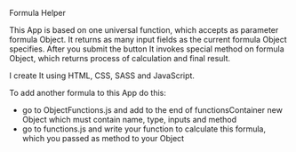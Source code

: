 Formula Helper

This App is based on one universal function, which accepts as parameter formula Object. It returns as many input fields as the current formula Object specifies.
After you submit the button It invokes special method on formula Object, which returns process of calculation and final result.

I create It using HTML, CSS, SASS and JavaScript.

To add another formula to this App do this:
- go to ObjectFunctions.js and add to the end of functionsContainer new Object which must contain name, type, inputs and method
- go to functions.js and write your function to calculate this formula, which you passed as method to your Object
